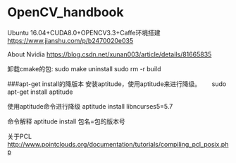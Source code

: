 # OpenCV_handbook
Ubuntu 16.04+CUDA8.0+OPENCV3.3+Caffe环境搭建
https://www.jianshu.com/p/b2470020e035


About Nvidia
https://blog.csdn.net/xunan003/article/details/81665835


卸载cmake的包:
sudo make uninstall
sudo rm -r build




###apt-get install的降版本 安装aptitude，使用aptitude来进行降级。　　
sudo apt-get install aptitude


使用aptitude命令进行降级
aptitude install libncurses5=5.7


命令解释
aptitude install 包名=包的版本号  

关于PCL
http://www.pointclouds.org/documentation/tutorials/compiling_pcl_posix.php
